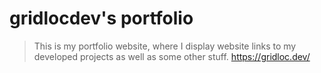 # gridlocdev's portfolio

> This is my portfolio website, where I display website links to my developed projects as well as some other stuff. <https://gridloc.dev/>
